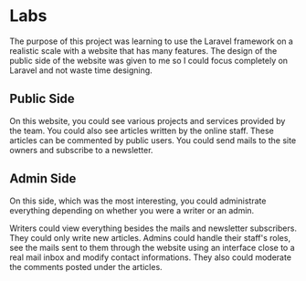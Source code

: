 # Labs

The purpose of this project was learning to use the Laravel framework on a realistic scale with a website that has many features.
The design of the public side of the website was given to me so I could focus completely on Laravel and not waste time designing.

## Public Side
On this website, you could see various projects and services provided by the team. 
You could also see articles written by the online staff. These articles can be commented by public users.
You could send mails to the site owners and subscribe to a newsletter.

## Admin Side
On this side, which was the most interesting, you could administrate everything depending on whether you were a writer or an admin. 

Writers could view everything besides the mails and newsletter subscribers. They could only write new articles.
Admins could handle their staff's roles, see the mails sent to them through the website using an interface close to a real mail inbox and modify contact informations. They also could moderate the comments posted under the articles.
